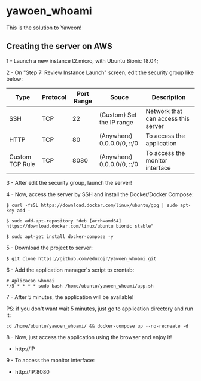 # yawoen_whoami
This is the solution to Yaweon!

## Creating the server on AWS
1 - Launch a new instance t2.micro, with Ubuntu Bionic 18.04;

2 - On "Step 7: Review Instance Launch" screen, edit the security group like below:

| Type | Protocol | Port Range | Souce | Description |
|---|---|---|---|---|
| SSH | TCP | 22 | (Custom) Set the IP range | Network that can access this server |
| HTTP | TCP | 80 | (Anywhere) 0.0.0.0/0, ::/0 | To access the application |
| Custom TCP Rule | TCP | 8080 | (Anywhere) 0.0.0.0/0, ::/0 | To access the monitor interface |

3 - After edit the security group, launch the server!

4 - Now, access the server by SSH and install the Docker/Docker Compose:
```
$ curl -fsSL https://download.docker.com/linux/ubuntu/gpg | sudo apt-key add -

$ sudo add-apt-repository "deb [arch=amd64] https://download.docker.com/linux/ubuntu bionic stable"

$ sudo apt-get install docker-compose -y
```

5 - Download the project to server:
```
$ git clone https://github.com/educojr/yawoen_whoami.git
```

6 - Add the application manager's script to crontab:
```
# Aplicacao whomai
*/5 * * * * sudo bash /home/ubuntu/yawoen_whoami/app.sh
```

7 - After 5 minutes, the application will be available!

PS: if you don't want wait 5 minutes, just go to application directory and run it:
```
cd /home/ubuntu/yawoen_whoami/ && docker-compose up --no-recreate -d
```

8 - Now, just access the application using the browser and enjoy it!
- http://IP

9 - To access the monitor interface:
- http://IP:8080
